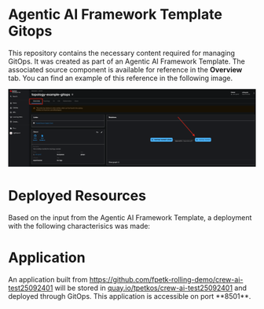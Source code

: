 # Agentic AI Framework Template Gitops

This repository contains the necessary content required for managing GitOps. It was created as part of an Agentic AI Framework Template. The associated source component is available for reference in the **Overview** tab. You can find an example of this reference in the following image.

![Overview Tab](./images/overview-dependency.png)

# Deployed Resources

Based on the input from the Agentic AI Framework Template, a deployment with the following characterisics was made:

# Application

An application built from https://github.com/fpetk-rolling-demo/crew-ai-test25092401 will be stored in [quay.io/tpetkos/crew-ai-test25092401](https://quay.io/tpetkos/crew-ai-test25092401) and deployed through GitOps. This application is accessible on port **8501\*\*.
